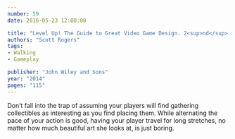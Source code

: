 ```yaml
---
number: 59
date: 2016-05-23 12:00:00

title: "Level Up! The Guide to Great Video Game Design. 2<sup>nd</sup> Edition."
authors: "Scott Rogers"
tags:
- Walking
- Gameplay

publisher: "John Wiley and Sons"
year: "2014"
pages: "115"
---
```


Don’t fall into the trap of assuming your players will find gathering collectibles as interesting as you find placing them. While alternating the pace of your action is good, having your player travel for long stretches, no matter how much beautiful art she looks at, is just boring.
